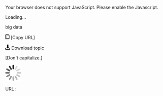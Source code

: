 Your browser does not support JavaScript. Please enable the Javascript.

Loading...

big data

![Copy URL](big-data_files/Copy.png) [Copy URL]

![Download](big-data_files/Download.png)
Download topic

[Don't capitalize.]

![In progress](big-data_files/activity-large.gif)

URL :


